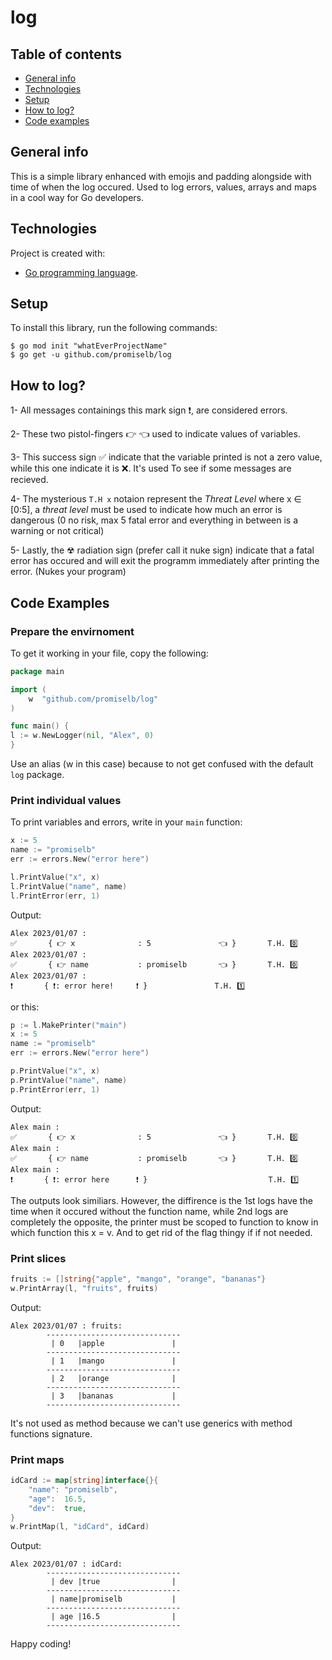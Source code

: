 # log

## Table of contents
* [General info](#general-info)
* [Technologies](#technologies)
* [Setup](#setup)
* [How to log?](#how-to-log)
* [Code examples](#code-examples)

## General info
This is a simple library enhanced with emojis and padding alongside with time of when the log occured. Used to log errors, values, arrays and maps in a cool way for Go developers.
	
## Technologies
Project is created with:
* <a href="https://github.com/golang/go">Go programming language</a>.
	
## Setup
To install this library, run the following commands:

```
$ go mod init "whatEverProjectName"
$ go get -u github.com/promiselb/log
```
## How to log?
1- All messages containings this mark sign ❗, are considered errors.

2- These two pistol-fingers 👉 👈 used to indicate values of variables.

3- This success sign ✅ indicate that the variable printed is not a zero value, while this one indicate it is ❌. It's used
To see if some messages are recieved.

4- The mysterious `T.H x` notaion represent the <i>Threat Level</i> where x ∈ [0:5], a <i>threat level</i> must be used 
to indicate how much an error is dangerous (0 no risk, max 5 fatal error and everything in between is a warning or not critical)

5- Lastly, the ☢ radiation sign (prefer call it nuke sign) indicate that a fatal error has occured 
and will exit the programm immediately after printing the error. (Nukes your program)
## Code Examples

### Prepare the envirnoment
To get it working in your file, copy the following:
``` Go
package main

import (
	w  "github.com/promiselb/log"
)

func main() {
l := w.NewLogger(nil, "Alex", 0)
}
```
Use an alias (w in this case) because to not get confused with the default `log` package.

### Print individual values
To print variables and errors, write in your `main` function:
``` Go
x := 5
name := "promiselb"
err := errors.New("error here")

l.PrintValue("x", x)
l.PrintValue("name", name)
l.PrintError(err, 1)
```
Output:
```
Alex 2023/01/07 :
✅       { 👉 x              : 5               👈 }       T.H. 0️⃣
Alex 2023/01/07 :
✅       { 👉 name           : promiselb       👈 }       T.H. 0️⃣
Alex 2023/01/07 :
❗       { ❗: error here!     ❗ }			   T.H. 1️⃣ 
```
or this:
``` Go
p := l.MakePrinter("main")
x := 5
name := "promiselb"
err := errors.New("error here")

p.PrintValue("x", x)
p.PrintValue("name", name)
p.PrintError(err, 1)
```
Output:
```
Alex main :
✅       { 👉 x              : 5               👈 }       T.H. 0️⃣
Alex main :
✅       { 👉 name           : promiselb       👈 }       T.H. 0️⃣
Alex main :
❗       { ❗: error here      ❗ }                       	   T.H. 1️⃣  
```
The outputs look similiars. However, the diffirence is the 1st logs have the time when it occured without the function name,
while 2nd logs are completely the opposite, the printer must be scoped to function to know in which function this x = v. And
to get rid of the flag thingy if if not needed.

### Print slices
``` Go
fruits := []string{"apple", "mango", "orange", "bananas"}
w.PrintArray(l, "fruits", fruits)
```
Output:
```
Alex 2023/01/07 : fruits:
        ------------------------------
         | 0   |apple               | 
        ------------------------------
         | 1   |mango               | 
        ------------------------------
         | 2   |orange              | 
        ------------------------------
         | 3   |bananas             | 
        ------------------------------
```
It's not used as method because we can't use generics with method functions signature.
### Print maps
``` Go
idCard := map[string]interface{}{
	"name": "promiselb",
	"age":  16.5,
	"dev":  true,
}
w.PrintMap(l, "idCard", idCard)
```
Output:
```
Alex 2023/01/07 : idCard:
        ------------------------------
         | dev |true                | 
        ------------------------------
         | name|promiselb           | 
        ------------------------------
         | age |16.5                | 
        ------------------------------
```

Happy coding!
